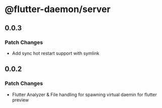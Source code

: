 # @flutter-daemon/server

## 0.0.3

### Patch Changes

- Add sync hot restart support with symlink

## 0.0.2

### Patch Changes

- Flutter Analyzer & File handling for spawning virtual daemin for flutter preview
